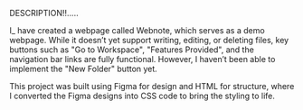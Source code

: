 DESCRIPTION!!.....


I_ have created a webpage called Webnote, which serves as a demo webpage. While it doesn’t yet support writing, editing, or deleting files, key buttons such as "Go to Workspace", "Features Provided", and the navigation bar links are fully functional. However, I haven’t been able to implement the "New Folder" button yet.

This project was built using Figma for design and HTML for structure, where I converted the Figma designs into CSS code to bring the styling to life.
